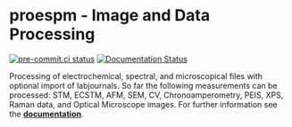 proespm - Image and Data Processing
====================================
[![pre-commit.ci status](https://results.pre-commit.ci/badge/github/n-bock/proespm/master.svg)](https://results.pre-commit.ci/latest/github/n-bock/proespm/master)
[![Documentation Status](https://readthedocs.org/projects/proespm/badge/?version=latest)](https://proespm.readthedocs.io/en/latest/?badge=latest)

Processing of electrochemical, spectral, and microscopical files with optional import of labjournals. So far the following measurements can be processed: STM, ECSTM, AFM, SEM, CV, Chronoamperometry, PEIS, XPS, Raman data, and Optical Microscope images. For further information see the [**documentation**](https://proespm.readthedocs.io/en/latest/).

